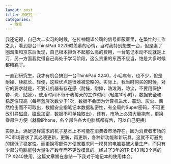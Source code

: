 ```yaml
---
layout: post
title: 稳定性——
categories:
  - 随笔
---
```


我还记得，自己大二实习的时候，在传神翻译公司的信号屏蔽室里，在繁忙的工作之余，看到那台ThinkPad X220时羡慕的心情，当时我特别想要一台，但是逛了圈淘宝和京东后发现，自己根本担负不起那么高的费用，一台笔记本动不动就是上万，另一方面我觉得自己尚处于学习阶段，这么贵重的东西不应当，怕是大多时候都糟蹋了。

一直到研究生，我才有机会搞到一台ThinkPad X240，小毛病有，也不少，但是耐操、续航长、轻便，这些优点是很难被忽略的。实际上，我当时购买的时候，对它的要求就是，不要让机器有存在感（耐操，耐摔，防泼溅，防尘，不要用保护套、壳、贴膜），使用时间不低于我每天的工作时间（轻度10小时），数据安全和稳定性较高（每年蓝屏次数少于1次，数据不会因为计算机进水、震动、灰尘、偶然枪击而不可取出，数据安全指笔记本数据私密性，有全局的Super密码，不可更改引导磁盘，磁盘加密，数据不可单独取出），还有，市场上必须大量抱有，更换零部件方便（就像iPhone，各个部件各大电脑城都有售，可以自己更换）

实际上，满足这样需求的机子基本上不可能在消费者市场存在，因为消费者市场的PC市场要求了其必须更新，更新，再更新，各种新功能和新玩具，这就不可避免的降低了稳定性。而更换零部件方便就要求同一模具的电脑要被大量生产，而只有少部分电脑能够大量生产数年而不更改模具的。经过了3年的TP E431和3个月的TP X240使用，这篇文章旨在总结一下我对于笔记本的使用体会。







